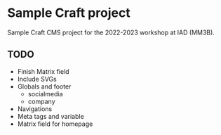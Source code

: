 # Sample Craft project

Sample Craft CMS project for the 2022-2023 workshop at IAD (MM3B).

## TODO

- Finish Matrix field
- Include SVGs
- Globals and footer
  - socialmedia
  - company
- Navigations
- Meta tags and <head> variable
- Matrix field for homepage
